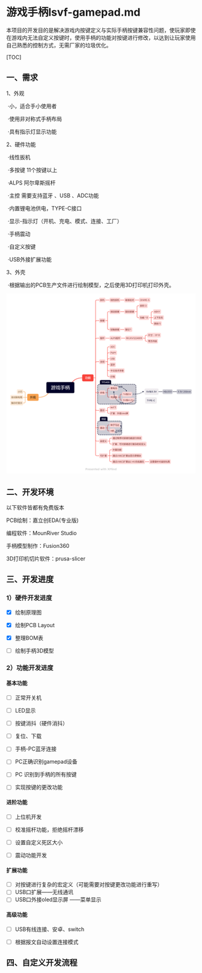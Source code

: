 # 游戏手柄lsvf-gamepad.md

本项目的开发目的是解决游戏内按键定义与实际手柄按键兼容性问题，使玩家即使在游戏内无法自定义按键时，使用手柄的功能对按键进行修改，以达到让玩家使用自己熟悉的控制方式，无需厂家的垃圾优化。

[TOC]



## 一、需求

1、外观

​	·小，适合手小使用者

​	·使用非对称式手柄布局

​	·具有指示灯显示功能

2、硬件功能

​	·线性扳机

​	·多按键 11个按键以上

​	·ALPS 阿尔卑斯摇杆  

​	·主控 需要支持蓝牙 、USB 、ADC功能

​	·内置锂电池供电，TYPE-C接口

​	·显示-指示灯（开机、充电、模式、连接、工厂）

​	·手柄震动

​	·自定义按键

​	·USB外接扩展功能

3、外壳

​	·根据输出的PCB生产文件进行绘制模型，之后使用3D打印机打印外壳。



![](PNG\PNG1.png)

## 二、开发环境

以下软件皆都有免费版本

PCB绘制：嘉立创EDA(专业版)

编程软件：MounRiver Studio

手柄模型制作：Fusion360 

3D打印机切片软件：prusa-slicer





## 三、开发进度

### 1）硬件开发进度

- [x] 绘制原理图

- [x] 绘制PCB Layout
- [x] 整理BOM表
- [ ] 绘制手柄3D模型



### 2）功能开发进度

#### 基本功能

- [ ] 正常开关机
- [ ] LED显示
- [ ] 按键消抖（硬件消抖）
- [ ] 复位、下载

- [ ] 手柄-PC蓝牙连接
- [ ] PC正确识别gamepad设备
- [ ] PC 识别到手柄的所有按键
- [ ] 实现按键的更改功能

#### 进阶功能

- [ ] 上位机开发

- [ ] 校准摇杆功能，拒绝摇杆漂移
- [ ] 设置自定义死区大小
- [ ] 震动功能开发

#### 扩展功能

- [ ] 对按键进行复杂的宏定义（可能需要对按键更改功能进行重写）
- [ ] USB口扩展——无线通讯
- [ ] USB口外接oled显示屏 ——菜单显示

#### 高级功能

- [ ] USB有线连接、安卓、switch
- [ ] 根据报文自动设置连接模式





## 四、自定义开发流程





## 